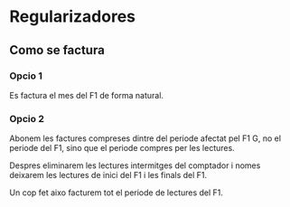 # Regularizadores

## Como se factura

### Opcio 1

Es factura el mes del F1 de forma natural.

### Opcio 2

Abonem les factures compreses dintre del periode afectat pel F1 G, no el periode del F1, sino que el periode compres per les lectures.

Despres eliminarem les lectures intermitges del comptador i nomes deixarem les lectures de inici del F1 i les finals del F1.

Un cop fet aixo facturem tot el periode de lectures del F1.
